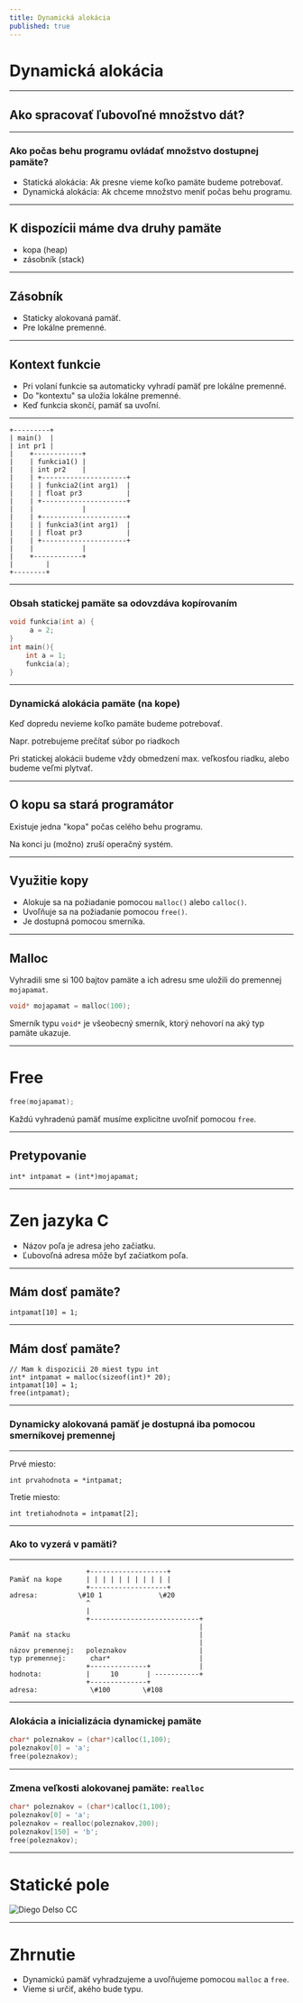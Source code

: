 ```yaml
---
title: Dynamická alokácia
published: true
---
```

# Dynamická alokácia


---
## Ako spracovať ľubovoľné množstvo dát?

---
### Ako počas behu programu ovládať množstvo dostupnej pamäte?

- Statická alokácia: Ak presne vieme koľko pamäte budeme potrebovať.
- Dynamická alokácia: Ak chceme množstvo meniť počas behu programu.

---
## K dispozícii máme dva druhy pamäte

- kopa (heap)
- zásobník (stack)


---
## Zásobník

- Staticky alokovaná pamäť.
- Pre lokálne premenné.

---
## Kontext funkcie

- Pri volaní funkcie sa automaticky vyhradí pamäť pre lokálne premenné.
- Do "kontextu" sa uložia lokálne premenné.
- Keď funkcia skončí, pamäť sa uvoľní.

---

```
+---------+
| main()  |
| int pr1 |
|    +------------+
|    | funkcia1() |
|    | int pr2    |
|    | +---------------------+
|    | | funkcia2(int arg1)  |
|    | | float pr3           |
|    | +---------------------+
|    |            |
|    | +---------------------+
|    | | funkcia3(int arg1)  |
|    | | float pr3           |
|    | +---------------------+
|    |            |
|    +------------+
|        |
+--------+
```

---
### Obsah statickej pamäte sa odovzdáva kopírovaním

``` c
void funkcia(int a) {
     a = 2;
}
int main(){
    int a = 1;
    funkcia(a);
}
```

---
### Dynamická alokácia pamäte (na kope)

Keď dopredu nevieme koľko pamäte budeme potrebovať.

Napr. potrebujeme prečítať súbor po riadkoch

Pri statickej alokácii budeme vždy obmedzení max. veľkosťou riadku,
alebo budeme veľmi plytvať.

---
## O kopu sa stará programátor

Existuje jedna "kopa" počas celého behu programu.

Na konci ju (možno) zruší operačný systém.


---
## Využitie kopy

- Alokuje sa na požiadanie pomocou `malloc()` alebo `calloc()`.
- Uvoľňuje sa na požiadanie pomocou `free()`.
- Je dostupná pomocou smerníka.

---
## Malloc

Vyhradili sme si 100 bajtov pamäte a ich adresu sme uložili do premennej
`mojapamat`.

``` c
void* mojapamat = malloc(100);
```

Smerník typu `void*` je všeobecný smerník, ktorý nehovorí na aký typ
pamäte ukazuje.

---
# Free

``` c
free(mojapamat);
```

Každú vyhradenú pamäť musíme explicitne uvoľniť pomocou `free`.

---
## Pretypovanie

```
int* intpamat = (int*)mojapamat;
```

---
# Zen jazyka C

- Názov poľa je adresa jeho začiatku.
- Ľubovoľná adresa môže byť začiatkom poľa.

---
## Mám dosť pamäte?


```
intpamat[10] = 1;
```

---
## Mám dosť pamäte?


```
// Mam k dispozicii 20 miest typu int
int* intpamat = malloc(sizeof(int)* 20);
intpamat[10] = 1;
free(intpamat);
```

---
### Dynamicky alokovaná pamäť je dostupná iba pomocou smerníkovej premennej

---

Prvé miesto:

```
int prvahodnota = *intpamat;
```

Tretie miesto:


```
int tretiahodnota = intpamat[2];
```

---
### Ako to vyzerá v pamäti?

---

``` 
                   +-------------------+
Pamäť na kope      | | | | | | | | | | |
                   +-------------------+
adresa:          \#10 1              \#20
                   ^
                   |
                   +---------------------------+
                                               |
Pamäť na stacku                                |
                                               |
názov premennej:   poleznakov                  |
typ premennej:      char*                      |
                   +--------------+            |
hodnota:           |     10       | -----------+
                   +--------------+
adresa:             \#100        \#108
```

---
### Alokácia a inicializácia dynamickej pamäte

``` c
char* poleznakov = (char*)calloc(1,100);
poleznakov[0] = 'a';
free(poleznakov);
```

---
### Zmena veľkosti alokovanej pamäte: `realloc`

``` c
char* poleznakov = (char*)calloc(1,100);
poleznakov[0] = 'a';
poleznakov = realloc(poleznakov,200);
poleznakov[150] = 'b';
free(poleznakov);
```

---
# Statické pole

![Diego Delso CC](field.jpg)

---
# Zhrnutie

  - Dynamickú pamäť vyhradzujeme a uvoľňujeme pomocou `malloc` a `free`.
  - Vieme si určiť, akého bude typu.

